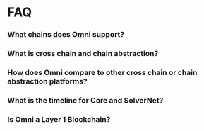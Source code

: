 # FAQ

### What chains does Omni support?

### What is cross chain and chain abstraction?

### How does Omni compare to other cross chain or chain abstraction platforms?

### What is the timeline for Core and SolverNet?

### Is Omni a Layer 1 Blockchain?
